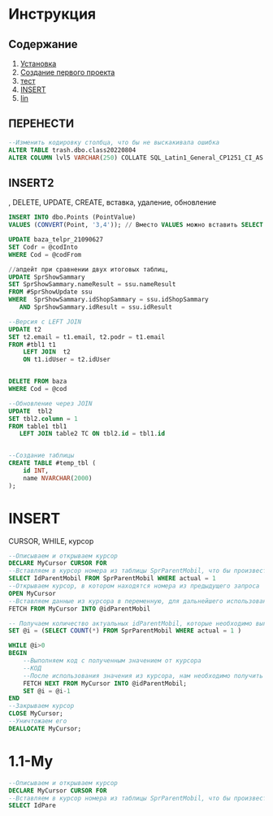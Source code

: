 Инструкция
========================
Содержание
-------------------------
1. [Установка](https://github.com/alexma7/SQL/wiki/INSERT,-DELETE,-UPDATE,-CREATE,-%D0%B2%D1%81%D1%82%D0%B0%D0%B2%D0%BA%D0%B0,-%D1%83%D0%B4%D0%B0%D0%BB%D0%B5%D0%BD%D0%B8%D0%B5,-%D0%BE%D0%B1%D0%BD%D0%BE%D0%B2%D0%BB%D0%B5%D0%BD%D0%B8%D0%B5)
2. [Создание первого проекта](#Создание-первого-проекта)
3. [тест](test)
4. [INSERT](#INSERT) 
5. [lin](#1.1-My)

## ПЕРЕНЕСТИ
```SQL
--Изменить кодировку столбца, что бы не выскакивала ошибка
ALTER TABLE trash.dbo.class20220804
ALTER COLUMN lvl5 VARCHAR(250) COLLATE SQL_Latin1_General_CP1251_CI_AS
```


## INSERT2
, DELETE, UPDATE, CREATE, вставка, удаление, обновление
```SQL
INSERT INTO dbo.Points (PointValue) 
VALUES (CONVERT(Point, '3,4')); // Вместо VALUES можно вставить SELECT

UPDATE baza_telpr_21090627
SET Codr = @codInto
WHERE Cod = @codFrom

//апдейт при сравнении двух итоговых таблиц, 	
UPDATE SprShowSammary 
SET SprShowSammary.nameResult = ssu.nameResult
FROM #SprShowUpdate ssu
WHERE  SprShowSammary.idShopSammary = ssu.idShopSammary 
   AND SprShowSammary.idResult = ssu.idResult 

--Версия с LEFT JOIN 
UPDATE t2
SET t2.email = t1.email, t2.podr = t1.email 
FROM #tbl1 t1
    LEFT JOIN  t2
	ON t1.idUser = t2.idUser


DELETE FROM baza
WHERE Cod = @cod

--Обновление через JOIN
UPDATE  tbl2
SET tbl2.column = 1
FROM table1 tbl1
   LEFT JOIN table2 TC ON tbl2.id = tbl1.id


--Создание таблицы
CREATE TABLE #temp_tbl (
    id INT,
    name NVARCHAR(2000)
);
```

# INSERT
 CURSOR, WHILE, курсор
```SQL
--Описываем и открываем курсор
DECLARE MyCursor CURSOR FOR
--Вставляем в курсор номера из таблицы SprParentMobil, что бы произвести их перечисление в последующих операциях
SELECT IdParentMobil FROM SprParentMobil WHERE actual = 1
--Открываем курсор, в котором находятся номера из предыдущего запроса
OPEN MyCursor
--Вставляем данные из курсора в переменную, для дальнейшего использования
FETCH FROM MyCursor INTO @idParentMobil

-- Получаем количество актуальных idParentMobil, которые необходимо выгружать
SET @i = (SELECT COUNT(*) FROM SprParentMobil WHERE actual = 1 )  

WHILE @i>0
BEGIN
	--Выполняем код с полученным значением от курсора
	--КОД
	--После использования значения из курсора, нам необходимо получить следующее, для этого используется следующая строка
	FETCH NEXT FROM MyCursor INTO @idParentMobil;
	SET @i = @i-1
END
--Закрываем курсор
CLOSE MyCursor; 
--Уничтожаем его
DEALLOCATE MyCursor;
```



# 1.1-My
```SQL
--Описываем и открываем курсор
DECLARE MyCursor CURSOR FOR
--Вставляем в курсор номера из таблицы SprParentMobil, что бы произвести их перечисление в последующих операциях
SELECT IdPare
```
